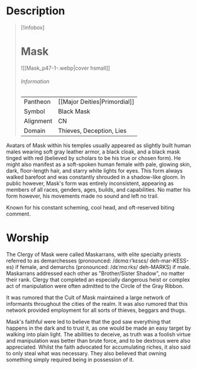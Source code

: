 # Description

> [!infobox]
> # Mask
> ![[Mask_p47-1-.webp|cover hsmall]]
> ###### Information
> | | |
> |---|---|
> | Pantheon | [[Major Deities\|Primordial]] |
> | Symbol | Black Mask |
> | Alignment | CN |
> | Domain | Thieves, Deception, Lies |

Avatars of Mask within his temples usually appeared as slightly built human males wearing soft gray leather armor, a black cloak, and a black mask tinged with red (believed by scholars to be his true or chosen form). He might also manifest as a soft-spoken human female with pale, glowing skin, dark, floor-length hair, and starry white lights for eyes. This form always walked barefoot and was constantly shrouded in a shadow-like gloom. In public however, Mask's form was entirely inconsistent, appearing as members of all races, genders, ages, builds, and capabilities. No matter his form however, his movements made no sound and left no trail.

Known for his constant scheming, cool head, and oft-reserved biting comment.

# Worship

The Clergy of Mask were called Maskarrans, with elite specialty priests referred to as demarchesses (pronounced: /dɛmɑːrˈkɛsɛs/ deh-mar-KESS-es) if female, and demarchs (pronounced: /dɛˈmɑːrks/ deh-MARKS) if male. Maskarrans addressed each other as "Brother/Sister Shadow", no matter their rank. Clergy that completed an especially dangerous heist or complex act of manipulation were often admitted to the Circle of the Gray Ribbon.

It was rumored that the Cult of Mask maintained a large network of informants throughout the cities of the realm. It was also rumored that this network provided employment for all sorts of thieves, beggars and thugs.

Mask's faithful were led to believe that the god saw everything that happens in the dark and to trust it, as one would be made an easy target by walking into plain light. The abilities to deceive, as truth was a foolish virtue and manipulation was better than brute force, and to be dextrous were also appreciated. Whilst the faith advocated for accumulating riches, it also said to only steal what was necessary. They also believed that owning something simply required being in possession of it.